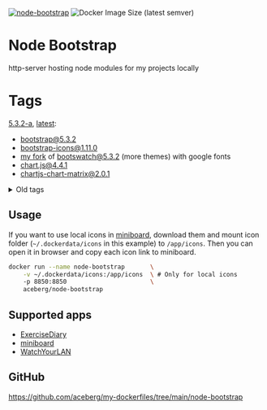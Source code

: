 [![node-bootstrap](https://github.com/aceberg/my-dockerfiles/actions/workflows/node-bootstrap.yml/badge.svg)](https://github.com/aceberg/my-dockerfiles/actions/workflows/node-bootstrap.yml)
![Docker Image Size (latest semver)](https://img.shields.io/docker/image-size/aceberg/node-bootstrap)

# Node Bootstrap

http-server hosting node modules for my projects locally

# Tags
[5.3.2-a](https://github.com/aceberg/my-dockerfiles/blob/main/node-bootstrap/Dockerfile-5.3.2-a), [latest](https://github.com/aceberg/my-dockerfiles/blob/main/node-bootstrap/Dockerfile-5.3.2-a):
- bootstrap@5.3.2
- bootstrap-icons@1.11.0
- [my fork](https://github.com/aceberg/aceberg-bootswatch-fork) of bootswatch@5.3.2 (more themes) with google fonts
- chart.js@4.4.1
- chartjs-chart-matrix@2.0.1

<details>
  <summary>Old tags</summary>
    <a href="https://github.com/aceberg/my-dockerfiles/blob/main/node-bootstrap/Dockerfile-5.3.0">5.3.2</a>:<br>
    <li>bootstrap@5.3.2</li>
    <li>bootstrap-icons@1.11.0</li>
    <li>bootswatch@5.3.2 with google fonts</li>
    <a href="https://github.com/aceberg/my-dockerfiles/blob/main/node-bootstrap/Dockerfile-5.3.0">5.3.0</a>:<br>
    <li>bootstrap@5.3.0</li>
    <li>bootstrap-icons@1.10.5</li>
    <li>bootswatch@5.3.0 with google fonts</li>
</details>

## Usage
If you want to use local icons in [miniboard](https://github.com/aceberg/miniboard), download them and mount icon folder (`~/.dockerdata/icons` in this example) to `/app/icons`. Then you can open it in browser and copy each icon link to miniboard.
```sh
docker run --name node-bootstrap       \
    -v ~/.dockerdata/icons:/app/icons  \ # Only for local icons
    -p 8850:8850                       \
    aceberg/node-bootstrap
```

## Supported apps
- [ExerciseDiary](https://github.com/aceberg/ExerciseDiary)
- [miniboard](https://github.com/aceberg/miniboard)
- [WatchYourLAN](https://github.com/aceberg/WatchYourLAN)

## GitHub

https://github.com/aceberg/my-dockerfiles/tree/main/node-bootstrap